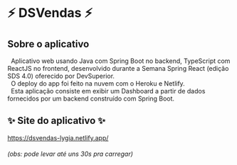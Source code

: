 # :zap: DSVendas :zap:
## Sobre o aplicativo
&nbsp; Aplicativo web usando Java com Spring Boot no backend, TypeScript com ReactJS no frontend, desenvolvido durante a Semana Spring React (edição SDS 4.0) oferecido por DevSuperior.
<br> &nbsp; O deploy do app foi feito na nuvem com o Heroku e Netlify.
<br> &nbsp; Esta aplicação consiste em exibir um Dashboard a partir de dados fornecidos por um backend construído com Spring Boot.
## :sparkles: Site do aplicativo :sparkles:
https://dsvendas-lygia.netlify.app/
###### (obs: pode levar até uns 30s pra carregar)
